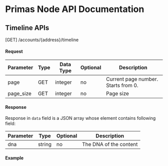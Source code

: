# Primas Node API Documentation

## Timeline APIs

[GET] /accounts/{address}/timeline

#### Request

| Parameter | Type | Data Type | Optional | Description |
| ------------ | ----------- | ------------- | ------------ | ------------- |
| page | GET | integer | no | Current page number. Starts from 0. | 
| page_size | GET  | integer | no | Page size |

#### Response

Response in `data` field is a JSON array whose element contains following field:

| Parameter | Type | Optional | Description |
| ------------ | ------------- | ------------ | ------------- | 
|  dna  | string | no | The DNA of the content |

#### Example

```bash

```